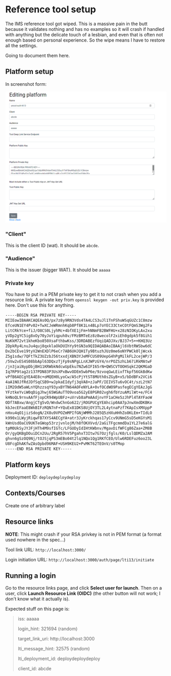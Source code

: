 # Reference tool setup

The IMS reference tool got wiped. This is a massive pain in the butt because it
validates nothing and has no examples so it will crash if handled with anything
but the delicate touch of a lesbian, and even that is often not enough based on
personal experience. So the wipe means I have to restore all the settings.

Going to document them here.

## Platform setup

In screenshot form:

![edit platform page screenshot. details are all below](./edit-platform.png)

### "Client"

This is the client ID (wat). It should be `abcde`.

### "Audience"

This is the issuer (bigger WAT). It should be `aaaaa`

### Private key

You have to put in a PEM private key to get it to not crash when you add a
resource link. A private key from `openssl keygen -out priv.key` is provided
here. Don't use this for anything.

```
-----BEGIN RSA PRIVATE KEY-----
MIIEowIBAAKCAQEAs0Q/px7z8y9RN3Vds4TA4LCS3uJl1TnFShuWSqGUZc1C8mzw
EfceUN1EY4Pv02+TwXCJeWRmnhKqb8Pf8K1Ln4BLp7oYEC33CteCOtFQmS3Wg2Fa
LitCRkYce+fiJ/O8CS0LjyhMc+4bfXE1jFm+hNNmFB2BWFHU+x28zNIOKyLAx2xu
yVDp2gYC5ig8xOy70yJoYiqpuh8v/FMzBMTeEz8z8wecolF2xiEh0gdpk5f8Gih1
NuKkM72vt1kheKbo850XsaFthbwKss/3DRDABEzfUqiQADJXv/BJ37+5++KHQ3Uz
2DpkRy4LnuJu4quj8qxklaOkDUIhYy9tGN3a9QIDAQABAoIBAAjl6VbtRWSbw6dC
Dx2bCEve19tyV2WnEXDlP6eCr7AB6UHJQH1Ty9BtuzhJUz0me6oNYPWCk0ljWcxk
Z5g1sdw/7QFtTkZ3UZzbJ56txxdjXBN3YJeMFCUS09UepG4hPgMilkFL2cejWP/3
/5Vw2vES4S08bbApl63DQxzTjFp9sNPgLLnXJWPzGY4/nrPOZSzhLb67iRkMAtwF
/jn3jaiNypDbjBH11KRWbkNdcwUpEku7NZw6IFI65rN+QWSCVTOOHSqkC2QKMGaD
Iq7RP9tag2z137PDN83P3UsXPxBwvODEm5wbP6e/9zvoqGwLEixfTkpf56GkBdKw
vPfB6AECgYEA4E8c+oMQEH0LyoCw/A5cPjYtST8MUth8sZGyB+x5/bDdBFx2VCi6
4aA1NOJfRdJDfSqCSB9+wJpkaEIdyfj3qVA8+zJaPF/IEIVSTu6vOC4t/szL2tN7
iIM2OdW5aWLnYQhzzsqY93yxBYTN64AOFeNYLA+0vfOCdWO9PasfegECgYEAzJgG
YFztkeYviW0qDigJhwj65WGAuTTO9voa5G2yE8PGR02vgh6fbYzuAMilWt+e/FC4
kHNoQL9rnvAAfFjopCR94WpUBFz+uVrvb8aPmAAdjnvYF1aCHe5zJhPl4TAYFaoW
ODf7ABxw/AngjCTg5vO/WndwChnGo622/jROGPUCgYEAhcip0AA7pJnwXmdDKBKo
kbJecEFaaE8WkBIFzRQN7nF+YQuEx81DKS8UjOY3TL2L4ytnaPzf7KApIsXMXppP
nHxu4qO1jizSdogN/2X8u9VPOZmMPIfGNjWMMhJ285Q5zHXuHHhZo8KLEm+TIdLO
k990x1LWyjRiqwFB7XYS4AECgYA+atr3JyKrckhqas17yCcv9UNmG5sD5eKGYsM1
kWnUsdOaCU9UKTeGWop53rzjvnlojM/h8fOKXVvd/2aGiTFgcmmdDa1YL27e6alG
tpM0UkSyJYJFjHTh4M9sfIGTc/LFGUDyIdIHtKWbnv/MgavDifWFCg86Zaa+ZM8B
Or/gyQKBgDOuiDCn2Uu/2RgR57hV5PgahxT3Itw7G7Ozjfgls/K0/LslQDMZa2AM
ghvn6gSzOQ9Nj/tOJSjqPS3mEBo04t2lq1NQo1Qg1RKfCEO/Ulw6RDEFuz6oo23L
U8FcgDhAKfwZAsOpbd96MAF+USH9KEU2+PvMKT62TEOnV/s0TMop
-----END RSA PRIVATE KEY-----
```

## Platform keys

Deployment ID: `deploydeploydeploy`

## Contexts/Courses

Create one of arbitrary label

## Resource links

**NOTE**: This might crash if your RSA privkey is not in PEM format (a format
used nowhere in the spec...)

Tool link URL: `http://localhost:3000/`

Login initiation URL: `http://localhost:3000/auth/page/lti13/initiate`


## Running a login

Go to the resource links page, and click **Select user for launch**. Then on a
user, click **Launch Resource Link (OIDC)** (the other button will not work; I
don't know what it actually is).

Expected stuff on this page is:

> iss: aaaaa
>
> login_hint: 321694 (random)
>
> target_link_uri: http://localhost:3000
>
> lti_message_hint: 32575 (random)
>
> lti_deployment_id: deploydeploydeploy
>
> client_id: abcde
